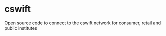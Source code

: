 # cswift
Open source code to connect to the cswift network for consumer, retail and public institutes
